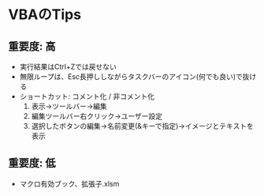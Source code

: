 # VBAのTips

## 重要度: 高

- 実行結果はCtrl+Zでは戻せない
- 無限ループは、Esc長押ししながらタスクバーのアイコン(何でも良い)で抜ける
- ショートカット: コメント化 / 非コメント化
  1. 表示→ツールバー→編集
  2. 編集ツールバー右クリック→ユーザー設定
  3. 選択したボタンの編集→名前変更(&キーで指定)→イメージとテキストを表示

## 重要度: 低

- マクロ有効ブック、拡張子.xlsm

